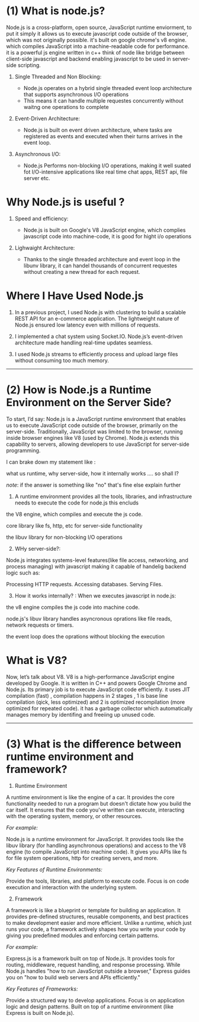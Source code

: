 # (1) What is node.js?

Node.js is a cross-platform, open source, JavaScript runtime enviorment, to put it simply it allows us to execute javascript code outside of the browser, which was not originally possible. it's built on google chrome's v8 engine. which compiles JavaScript into a machine-readable code for performance. it is a powerful js engine written in c++
think of node like bridge between client-side javascript and backend enabling javascript to be used in server-side scripting.

1. Single Threaded and Non Blocking:

   - Node.js operates on a hybrid single threaded event loop architecture that supports asynchronous I/O operations
   - This means it can handle multiple requestes concurrently without waitng one operations to complete

2. Event-Driven Architecture:

   - Node.js is built on event driven architecture, where tasks are registered as events and executed when their turns arrives in the event loop.

3. Asynchronous I/O:

   - Node.js Performs non-blocking I/O operations, making it well suated fot I/O-intensive applications like real time chat apps, REST api, file server etc.

# Why Node.js is useful ?

1. Speed and efficiency:

   - Node.js is built on Google's V8 JavaScript engine, which complies javascript code into machine-code, it is good for hight i/o operations

2. Lighwaight Architecture:

   - Thanks to the single threaded architecture and event loop in the libunv library, it can handel thousands of concurrent requestes without creating a new thread for each request.



# Where I Have Used Node.js

1. In a previous project, I used Node.js with clustering to build a scalable REST API for an e-commerce application. The lightweight nature of Node.js ensured low latency even with millions of requests.

2. I implemented a chat system using Socket.IO. Node.js’s event-driven architecture made handling real-time updates seamless. 

3. I used Node.js streams to efficiently process and upload large files without consuming too much memory.



--- 

# (2) How is Node.js a Runtime Environment on the Server Side?

To start, I’d say:
Node.js is a JavaScript runtime environment that enables us to execute JavaScript code outside of the browser, primarily on the server-side. Traditionally, JavaScript was limited to the browser, running inside browser engines like V8 (used by Chrome). Node.js extends this capability to servers, allowing developers to use JavaScript for server-side programming.


I can brake down my statement like : 

what us runtime, why server-side, how it internally works .... so shall I? 
 
 _note_: if the answer is something like "no"  that's fine else explain further 

 1. A runtime environment provides all the tools, libraries, and infrastructure needs to execute the code for node.js  this encluds

 the V8 engine, which compiles and execute the js code.

 core library like fs, http, etc for server-side functionality

 the libuv library for non-blocking I/O operations

 2. WHy server-side?: 

 Node.js integrates systems-level features(like file access, networking, and process managing) with javascript making it capable of handelig backend logic such as: 

 Processing HTTP requests.
 Accessing databases.
 Serving Files.


 3. How it works internally? : 
 When we executes javascript in node.js:

 the v8 engine compiles the js code into machine code.

 node.js's libuv library handles asyncronous oprations like file reads, network requests or timers.

 the event loop does the oprations without blocking the execution

 

 # What is V8?

 Now, let’s talk about V8.
V8 is a high-performance JavaScript engine developed by Google. It is written in C++ and powers Google Chrome and Node.js. Its primary job is to execute JavaScript code efficiently. it uses JIT compilation (fast) , compilation happens in 2 stages , 1 is base line compilation (qick, less optimized) and 2 is optimized recompilation (more optimized for repeated code). it has a garbage collector which automatically manages memory by identifing and freeiing up unused code.

---

# (3) What is the difference between runtime environment and framework?

1. Runtime Environment

A runtime environment is like the engine of a car. It provides the core functionality needed to run a program but doesn't dictate how you build the car itself. It ensures that the code you've written can execute, interacting with the operating system, memory, or other resources.

_For example:_

Node.js is a runtime environment for JavaScript.
It provides tools like the libuv library (for handling asynchronous operations) and access to the V8 engine (to compile JavaScript into machine code).
It gives you APIs like fs for file system operations, http for creating servers, and more.


_Key Features of Runtime Environments:_

Provide the tools, libraries, and platform to execute code.
Focus is on code execution and interaction with the underlying system.

2. Framework

A framework is like a blueprint or template for building an application. It provides pre-defined structures, reusable components, and best practices to make development easier and more efficient. Unlike a runtime, which just runs your code, a framework actively shapes how you write your code by giving you predefined modules and enforcing certain patterns.

_For example:_

Express.js is a framework built on top of Node.js.
It provides tools for routing, middleware, request handling, and response processing.
While Node.js handles "how to run JavaScript outside a browser," Express guides you on "how to build web servers and APIs efficiently."

_Key Features of Frameworks:_

Provide a structured way to develop applications.
Focus is on application logic and design patterns.
Built on top of a runtime environment (like Express is built on Node.js).




